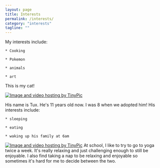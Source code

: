 ```yaml
---
layout: page
title: Interests
permalink: /interests/
category: "interests"
tagline: ""
---
```

My interests include:


    * Cooking
    
    * Pokemon
    
    * animals
    
    * art
    
    
This is my cat!

<a href="http://tinypic.com?ref=14b16rn" target="_blank"><img src="http://i64.tinypic.com/14b16rn.jpg" border="0" alt="Image and video hosting by TinyPic"></a>

His name is Tux. He's 11 years old now. I was 8 when we adopted him! His 
interests include:
   
    * sleeping
    
    * eating
    
    * waking up his family at 6am
    
<a href="http://tinypic.com?ref=2im04lf" target="_blank"><img src="http://i63.tinypic.com/2im04lf.jpg" border="0" alt="Image and video hosting by TinyPic"></a>
At school, I like to try to go to yoga twice a week. It's really relaxing and
just challenging enough to still be enjoyable. I also find taking a nap to be
relaxing and enjoyable so sometimes it's hard for me to decide between the two.

